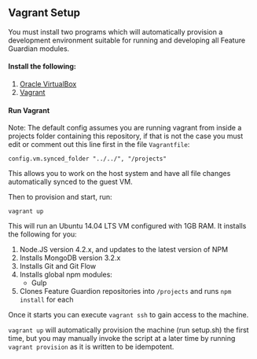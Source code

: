 ## Vagrant Setup

You must install two programs which will automatically provision a development environment suitable for running and developing all Feature Guardian modules.

#### Install the following:

1. [Oracle VirtualBox](https://www.virtualbox.org/wiki/Downloads)
2. [Vagrant](https://www.vagrantup.com/downloads.html)

#### Run Vagrant
Note: The default config assumes you are running vagrant from inside a projects folder containing this repository, if that is not the case you must edit or comment out this line first in the file `Vagrantfile`:

```
config.vm.synced_folder "../../", "/projects"
```

This allows you to work on the host system and have all file changes automatically synced to the guest VM.

Then to provision and start, run:

```
vagrant up
```

This will run an Ubuntu 14.04 LTS VM configured with 1GB RAM.  It installs the following for you:

1. Node.JS version 4.2.x, and updates to the latest version of NPM
2. Installs MongoDB version 3.2.x
3. Installs Git and Git Flow
4. Installs global npm modules:
    * Gulp
5. Clones Feature Guardion repositories into `/projects` and runs `npm install` for each

Once it starts you can execute `vagrant ssh` to gain access to the machine.

`vagrant up` will automatically provision the machine (run setup.sh) the first time,  but you may manually invoke the script at a later time by running `vagrant provision`  as it is written to be idempotent.


